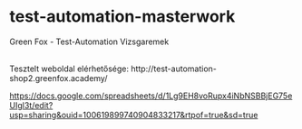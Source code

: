 # test-automation-masterwork
Green Fox - Test-Automation Vizsgaremek

<br />
Tesztelt weboldal elérhetősége: http://test-automation-shop2.greenfox.academy/ 
<br />

https://docs.google.com/spreadsheets/d/1Lg9EH8voRupx4iNbNSBBjEG75eUIgl3t/edit?usp=sharing&ouid=100619899740904833217&rtpof=true&sd=true
